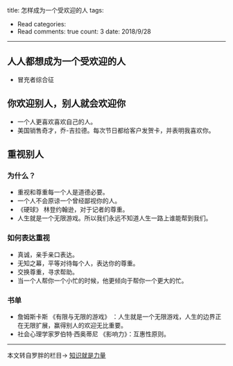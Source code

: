title: 怎样成为一个受欢迎的人
tags: 
  - Read
categories: 
  - Read
comments: true
count: 3
date: 2018/9/28
---
  ## 人人都想成为一个受欢迎的人
- 冒充者综合征

## 你欢迎别人，别人就会欢迎你
- 一个人更喜欢喜欢自己的人。
- 美国销售奇才，乔-吉拉德。每次节日都给客户发贺卡，并表明我喜欢你。

## 重视别人

### 为什么？
- 重视和尊重每一个人是道德必要。
- 一个人不会原谅一个曾经鄙视你的人。
- 《硬球》 林登约翰逊，对于记者的尊重。
- 人生就是一个无限游戏。所以我们永远不知道人生一路上谁能帮到我们。

### 如何表达重视
- 真诚，亲手亲口表达。
- 无知之幕，平等对待每个人，表达你的尊重。
- 交换尊重，寻求帮助。
- 当一个人帮你一个小忙的时候，他更倾向于帮你一个更大的忙。

### 书单
- 詹姆斯卡斯 《有限与无限的游戏》 ：人生就是一个无限游戏，人生的边界正在无限扩展，赢得别人的欢迎无比重要。
- 社会心理学家罗伯特·西奥蒂尼 《影响力》：互惠性原则。

---- 
本文转自罗胖的栏目-> [知识就是力量](https://www.iqiyi.com/v_19rqy9nll4.html#curid=1236793700_20616a4aa831e0a9d0863e203108da87)